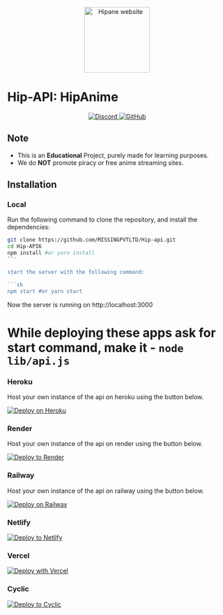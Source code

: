 <p align="center">
  <a href="https://hipanime.ct.ws">
    <img alt="Hipane website" src="https://cdnzia.pages.dev/images/logo.webp" width="150">
  </a>
</p>

# Hip-API: HipAnime

<p align="center">
    <a href="https://discord.gg/">
      <img src="https://img.shields.io/discord/987492554486452315?color=7289da&label=discord&logo=discord&logoColor=7289da" alt="Discord">
    </a>
    <a href="https://telegram.me/">
    <img src="https://img.shields.io/badge/--blue?style=flat-square&logo=telegram&logoColor=white&link=https://www.telegram.me/" alt="GitHub">
  </a>
</p>

## Note

* This is an **Educational** Project, purely made for learning purposes.
* We do **NOT** promote piracy or free anime streaming sites.


## Installation

### Local
Run the following command to clone the repository, and install the dependencies:

```sh
git clone https://github.com/MISSINGPVTLTD/Hip-api.git
cd Hip-API6
npm install #or yarn install
``'

start the server with the following command:

```sh
npm start #or yarn start
```
Now the server is running on http://localhost:3000

# While deploying these apps ask for start command, make it - `node lib/api.js`

### Heroku
Host your own instance of the api on heroku using the button below.

[![Deploy on Heroku](https://www.herokucdn.com/deploy/button.svg)](https://heroku.com/deploy?template=https://github.com/warlordsnet/zia-api/tree/main)

### Render
Host your own instance of the api on render using the button below.

[![Deploy to Render](https://render.com/images/deploy-to-render-button.svg)](https://render.com/deploy?repo=https://github.com/warlordsnet/zia-api)

### Railway
Host your own instance of the api on railway using the button below.

[![Deploy on Railway](https://railway.app/button.svg)](https://railway.app/template/aFtc7p?referralCode=HTSy4c)

### Netlify

[![Deploy to Netlify](https://www.netlify.com/img/deploy/button.svg)](https://app.netlify.com/start/deploy?repository=https://github.com/warlordsnet/zia-api)

### Vercel

[![Deploy with Vercel](https://vercel.com/button)](https://vercel.com/new/clone?repository-url=https://github.com/warlordsnet/zia-api)

### Cyclic

[![Deploy to Cyclic](https://deploy.cyclic.sh/button.svg)](https://deploy.cyclic.sh/warlordsnet/zia-api)
